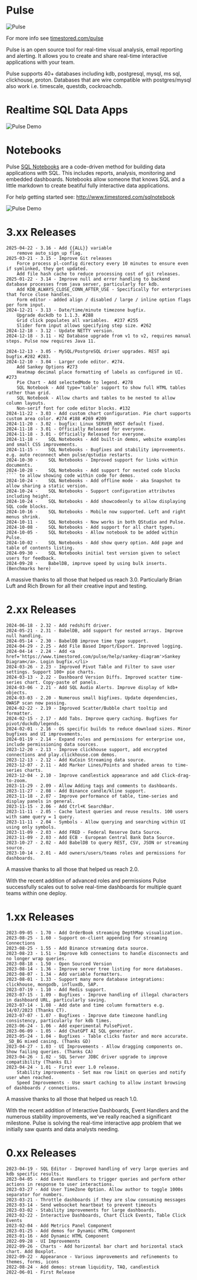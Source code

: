 # Pulse

![Pulse](/demos/multi-chart3-dark.jpg)

For more info see [timestored.com/pulse](http://timestored.com/pulse "timestored.com/pulse")

Pulse is an open source tool for real-time visual analysis, email reporting and alerting.
It allows you to create and share real-time interactive applications with your team.

Pulse supports 40+ databases including kdb, postgresql, mysql, ms sql, clickhouse, proton. 
Databases that are wire compatible with postgres/mysql also work i.e. timescale, questdb, cockroachdb.

# Realtime SQL Data Apps

![Pulse Demo](/demos/pulse-silent-demo.gif)

# Notebooks

Pulse [SQL Notebooks](http://timestored.com/sqlnotebook) are a code-driven method for building data applications with SQL. 
This includes reports, analysis, monitoring and embedded dashboards. 
Notebooks allow someone that knows SQL and a little markdown to create beatiful fully interactive data applications.

For help getting started see: http://www.timestored.com/sqlnotebook

![Pulse Demo](/demos/notebooks-301.png)


# 3.xx Releases

    2025-04-22 - 3.16 - Add {{ALL}} variable
        remove auto_sign_up flag.
    2025-03-21 - 3.15 - Improve Git releases 
        Force process pl-config directory every 10 minutes to ensure even if symlinked, they get updated.
        Add file hash cache to reduce processing cost of git releases.
    2025-01-22 - 3.14 - Improve null and error handling to backend database processes from java server, particularly for kdb.
        Add KDB_ALWAYS_CLOSE_CONN_AFTER_USE - Specifically for enterprises that force close handles.
        Form editor - added align / disabled / large / inline option flags per form input.
    2024-12-21 - 3.13 - Date/time/minute timezone bugfix. 
        Upgrade duckdb to 1.1.3. #288 
        Grid click populates all variables.  #237 #255
        Slider form input allows specifying step size. #262
    2024-12-18 - 3.12 - Update NETTY version.
    2024-12-18 - 3.11 - H2 Database upgrade from v1 to v2, requires manual steps. Pulse now requires Java 11.
    
    2024-12-13 - 3.05 - MySQL/PostgreSQL driver upgrades. REST api bugfix.#282 #283.
    2024-12-10 - 3.04 - Larger code editor. #274.
        Add Sankey Options #273
        Heatmap decimal place formatting of labels as configured in UI. #273
        Pie Chart - Add selectedMode to legend. #278
        SQL Notebook - Add type='table' support to show full HTML tables rather than grid.
        SQL Notebook - Allow charts and tables to be nested to allow column layouts.
        Non-serif font for code editor blocks. #132
    2024-11-22 - 3.03 - Add custom chart configuration. Pie chart supports custom area color. #274 #188 #269 #209
    2024-11-20 - 3.02 - bugfix: Linux SERVER_HOST default fixed.
    2024-11-18 - 3.01 - Officially Released for everyone.
    2024-11-18 - 3.01 - Officially Released for everyone.
    2024-11-18 - 	SQL Notebooks - Add built-in demos, website examples and small CSS improvements.
    2024-11-15 - 	SQL Notebooks - Bugfixes and stability improvements. e.g. auto reconnect when pulse/qstudio restarts.
    2024-10-30 - 	SQL Notebooks - Improved support for links within documents.
    2024-10-28 - 	SQL Notebooks - Add support for nested code blocks ```` to allow showing code within code for demos.
    2024-10-24 - 	SQL Notebooks - Add offline mode - aka Snapshot to allow sharing a static version.
    2024-10-24 - 	SQL Notebooks - Support configuration attributes including height.
    2024-10-24 - 	SQL Notebooks - Add showcodeonly to allow displaying SQL code blocks.
    2024-10-16 - 	SQL Notebooks - Mobile now supported. Left and right menus shrink.
    2024-10-11 - 	SQL Notebooks - Now works in both QStudio and Pulse.
    2024-10-08 - 	SQL Notebooks - Add support for all chart types.
    2024-10-05 - 	SQL Notebooks - Allow notebook to be added within Pulse.
    2024-10-02 - 	SQL Notebooks - Add show query option. Add page and table of contents listing.
    2024-09-30 - 	SQL Notebooks initial test version given to select users for feedback.
    2024-09-28 - 	BabelDB, improve speed by using bulk inserts. (Benchmarks here)

A massive thanks to all those that helped us reach 3.0. Particularly Brian Luft and Rich Brown for all their creative input and testing.



# 2.xx Releases
	2024-06-18 - 2.32 - Add redshift driver.
	2024-05-21 - 2.31 - BabelDB, add support for nested arrays. Improve null handling.
	2024-05-14 - 2.30 - BabelDB improve time type support.
	2024-04-29 - 2.25 - Add File Based Import/Export. Improved logging.
	2024-04-14 - 2.24 - Add <a href='https://www.timestored.com/pulse/help/sankey-diagram'>Sankey Diagram</a>. Login bugfix.</li>
    2024-03-26 - 2.23 - Improved Pivot Table and Filter to save user settings. Support 100+ pie charts.
    2024-03-13 - 2.22 - Dashboard Version Diffs. Improved scatter time-series chart. Copy-paste of panels.
    2024-03-06 - 2.21 - Add SQL Audio Alerts. Improve display of kdb+ objects.
    2024-03-03 - 2.20 - Numerous small bigfixes. Update dependencies, OWASP scan now passing.
    2024-02-22 - 2.19 - Improved Scatter/Bubble chart tooltip and formatter.
    2024-02-15 - 2.17 - Add Tabs. Improve query caching. Bugfixes for pivot/duckdb/legends.
    2024-02-01 - 2.16 - OS specific builds to reduce download sizes. Minor bugfixes and UI improvements.
    2024-01-19 - 2.14 - Expand roles and permissions for enterprise use, include permissioning data sources.
    2023-12-20 - 2.13 - Improve clickhouse support, add encrypted connections and play.clickhouse.com demos.
    2023-12-13 - 2.12 - Add KuCoin Streaming data source.
    2023-12-07 - 2.11 - Add Marker Lines/Points and shaded areas to time-series charts.
    2023-12-04 - 2.10 - Improve candlestick appearance and add Click-drag-to-zoom.
    2023-11-29 - 2.09 - Allow Adding tags and comments to dashboards.
    2023-11-27 - 2.08 - Add Binance candle/kline support.
    2023-11-18 - 2.07 - Improve performance of table, time-series and display panels in general.
    2023-11-15 - 2.06 - Add Ctrl+K SearchBar.
    2023-11-11 - 2.05 - Cache latest queries and reuse results. 100 users with same query = 1 query.
    2023-11-11 - 2.04 - Symbols - Allow querying and searching within UI using only symbols.
    2023-11-09 - 2.03 - Add FRED - Federal Reserve Data Source.
    2023-11-09 - 2.03 - Add ECB - European Central Bank Data Source.
    2023-10-27 - 2.02 - Add BabelDB to query REST, CSV, JSON or streaming source.
    2023-10-14 - 2.01 - Add owners/users/teams roles and permissions for dashboards.

A massive thanks to all those that helped us reach 2.0.

With the recent addition of advanced roles and permissions Pulse successfully scales out to solve real-time dashboards for multiple quant teams within one deploy.

# 1.xx Releases

    2023-09-05 - 1.70 - Add OrderBook streaming DepthMap visualization.
    2023-08-25 - 1.60 - Support on-client appending for streaming Connections
    2023-08-25 - 1.55 - Add Binance streaming data source.
    2023-08-23 - 1.51 - Improve kdb connections to handle disconnects and no longer wrap queries.
    2023-08-18 - 1.50 - Open Sourced Version
    2023-08-14 - 1.36 - Improve server tree listing for more databases.
    2023-08-07 - 1.34 - Add variable formatters.
    2023-08-01 - 1.33 - Support many more database integrations: clickhouse, mongodb, influxdb, SAP.
    2023-07-19 - 1.10 - Add Redis support.
    2023-07-15 - 1.09 - Bugfixes - Improve handling of illegal characters in dashboard URL, particularly saving.
    2023-07-14 - 1.08 - Add date and time column formatters e.g. 14/07/2023 (Thanks CT).
    2023-07-07 - 1.07 - Bugfixes - Improve date timezone handling consistency, particularly for kdb times.
    2023-06-24 - 1.06 - Add experimental PulsePivot.
    2023-06-09 - 1.05 - Add ChatGPT AI SQL generator.
    2023-05-24 - 1.04 - Bugfixes - Table clicks faster and more accurate. _SD_BG mixed casing. (Thanks GD)
    2023-04-27 - 1.03 - UI Improvements - Allow dragging components on. Show failing queries. (Thanks CA)
    2023-04-26 - 1.02 - SQL Server JDBC driver upgrade to improve compatibility (Thanks EL)
    2023-04-24 - 1.01 - First ever 1.0 release.
        Stability improvements - Set max row limit on queries and notify user when reached.
        Speed Improvements - Use smart caching to allow instant browsing of dashboards / connections.

A massive thanks to all those that helped us reach 1.0.

With the recent addition of Interactive Dashboards, Event Handlers and the numerous stability improvements, we've really reached a significant milestone. Pulse is solving the real-time interactive app problem that we initially saw quants and data analysts needing.

# 0.xx Releases

    2023-04-19 - SQL Editor - Improved handling of very large queries and kdb specific results.
    2023-04-05 - Add Event Handlers to trigger queries and perform other actions in response to user interactions.
    2023-03-27 - Add User TimeZone Option. Allow author to toggle 1000s separator for numbers.
    2023-03-21 - Throttle dashboards if they are slow consuming messages
    2023-03-14 - Send websocket heartbeat to prevent timeouts
    2023-03-02 - Stability improvements for large dashboards.
    2023-02-22 - Interactive Dashboards, Chart Click Events, Table Click Events
    2023-02-04 - Add Metrics Panel Component
    2023-01-25 - Add demos for Dynamic HTML Component
    2023-01-16 - Add Dynamic HTML Component 
	2022-09-28 - UI Improvements
    2022-09-26 - Charts - Add horizontal bar chart and horizontal stack chart. Add Boxplot.
    2022-09-22 - Appearance - Various improvements and refinements to themes, forms, icons
    2022-08-24 - Add demos: stream liquidity, TAQ, candlestick
    2022-06-01 - First Release
